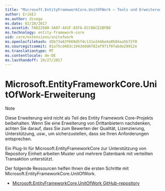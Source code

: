 ```yaml
---
title: "Microsoft.EntityFrameworkCore.UnitOfWork – Tools und Erweiterungen – EF Core"
author: ErikEJ
ms.author: divega
ms.date: 02/28/2017
ms.assetid: FAD22688-3A07-441F-83FA-ECC86CE2BFB8
ms.technology: entity-framework-core
uid: core/extensions/unitofwork
ms.openlocfilehash: d5b73a63f669d5f4c131e2446e4a0504aa5b72f0
ms.sourcegitcommit: 01a75cd483c1943ddd6f82af971f07abde20912e
ms.translationtype: MT
ms.contentlocale: de-DE
ms.lasthandoff: 10/27/2017
---
```

# <a name="microsoftentityframeworkcoreunitofwork-extension"></a>Microsoft.EntityFrameworkCore.UnitOfWork-Erweiterung

> [!NOTE]
> Diese Erweiterung wird nicht als Teil des Entity Framework Core-Projekts beibehalten. Wenn Sie eine Erweiterung von Drittanbietern nachdenken, achten Sie darauf, dass Sie zum Bewerten der Qualität, Lizenzierung, Unterstützung, usw., um sicherzustellen, dass sie Ihren Anforderungen entsprechen.

Ein Plug-In für Microsoft.EntityFrameworkCore zur Unterstützung von Repository Einheit arbeiten Muster und mehrere Datenbank mit verteilten Transaktion unterstützt.

Der folgende Ressourcen helfen Ihnen die ersten Schritte mit Microsoft.EntityFrameworkCore.UnitOfWork.
* [Microsoft.EntityFrameworkCore.UnitOfWork GitHub-repository](https://github.com/Arch/UnitOfWork/)
